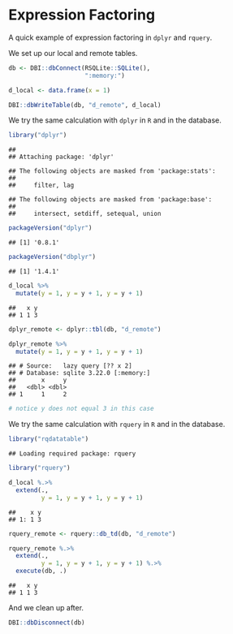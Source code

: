 Expression Factoring
================

A quick example of expression factoring in `dplyr` and `rquery`.

We set up our local and remote tables.

``` r
db <- DBI::dbConnect(RSQLite::SQLite(), 
                     ":memory:")

d_local <- data.frame(x = 1)

DBI::dbWriteTable(db, "d_remote", d_local)
```

We try the same calculation with `dplyr` in `R` and in the database.

``` r
library("dplyr")
```

    ## 
    ## Attaching package: 'dplyr'

    ## The following objects are masked from 'package:stats':
    ## 
    ##     filter, lag

    ## The following objects are masked from 'package:base':
    ## 
    ##     intersect, setdiff, setequal, union

``` r
packageVersion("dplyr")
```

    ## [1] '0.8.1'

``` r
packageVersion("dbplyr")
```

    ## [1] '1.4.1'

``` r
d_local %>% 
  mutate(y = 1, y = y + 1, y = y + 1)
```

    ##   x y
    ## 1 1 3

``` r
dplyr_remote <- dplyr::tbl(db, "d_remote")

dplyr_remote %>% 
  mutate(y = 1, y = y + 1, y = y + 1)
```

    ## # Source:   lazy query [?? x 2]
    ## # Database: sqlite 3.22.0 [:memory:]
    ##       x     y
    ##   <dbl> <dbl>
    ## 1     1     2

``` r
# notice y does not equal 3 in this case
```

We try the same calculation with `rquery` in `R` and in the database.

``` r
library("rqdatatable")
```

    ## Loading required package: rquery

``` r
library("rquery")

d_local %.>% 
  extend(., 
         y = 1, y = y + 1, y = y + 1)
```

    ##    x y
    ## 1: 1 3

``` r
rquery_remote <- rquery::db_td(db, "d_remote")

rquery_remote %.>% 
  extend(., 
         y = 1, y = y + 1, y = y + 1) %.>%
  execute(db, .)
```

    ##   x y
    ## 1 1 3

And we clean up after.

``` r
DBI::dbDisconnect(db)
```
